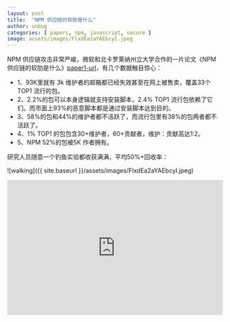 ```yaml
---
layout: post
title:  "NPM 供应链的软肋是什么"
author: unbug
categories: [ papers, npm, javascript, secure ]
image: assets/images/FlxdEa2aYAEbcyI.jpeg
---
```

NPM 供应链攻击非常严峻，微软和北卡罗莱纳州立大学合作的一片论文《NPM 供应链的软肋是什么》[paper1-url]，有几个数据触目惊心：
- 1、93K里就有 3k  维护者的邮箱都已经失效甚至在网上被售卖，覆盖33个 TOP1 流行的包。
- 2、2.2%的包可以本身逻辑就支持安装脚本，2.4% TOP1 流行包依赖了它们。而市面上93%的恶意脚本都是通过安装脚本达到目的。
- 3、58%的包和44%的维护者都不活跃了，而流行包里有38%的包两者都不活跃了。
- 4、1% TOP1 的包包含30+维护者，60+贡献者，维护：贡献高达1:2。
- 5、NPM 52%的包被5K 作者拥有。

研究人员随意一个钓鱼实验都收获满满，平均50%+回收率：

![walking]({{ site.baseurl }}/assets/images/FlxdEa2aYAEbcyI.jpeg)


<p><iframe style="width:100%;" height="315" src="https://arxiv.org/pdf/2112.10165.pdf" frameborder="0" allowfullscreen></iframe></p>


[paper1-url]: https://arxiv.org/pdf/2112.10165.pdf
